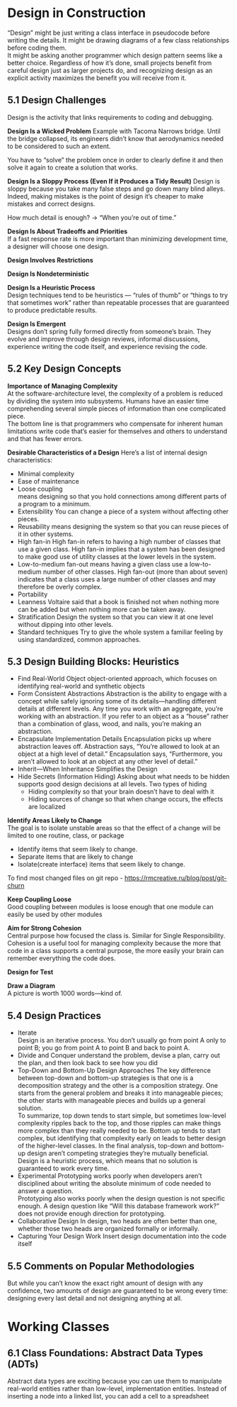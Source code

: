 # Design in Construction

“Design” might be just writing a class interface in pseudocode before writing the details. It might be drawing diagrams
of a few class relationships before coding them.  
It might be asking another programmer which design pattern seems like a better choice. Regardless of how it’s done,
small projects benefit from careful design just as larger projects do, and recognizing design as an explicit activity
maximizes the benefit you will receive from it.

## 5.1 Design Challenges

Design is the activity that links requirements to coding and debugging.

**Design Is a Wicked Problem**
Example with Tacoma Narrows bridge.
Until the bridge collapsed, its engineers didn’t know that aerodynamics needed to be considered to such an extent.

You have to “solve” the problem once in order to clearly define it and then solve it again to create a solution that
works.

**Design Is a Sloppy Process (Even If it Produces a Tidy Result)**
Design is sloppy because you take many false steps and go down many blind alleys. Indeed,
making mistakes is the point of design it’s cheaper to make mistakes and correct designs.

How much detail is enough? -> “When you’re out of time.”

**Design Is About Tradeoffs and Priorities**  
If a fast response rate is more important than minimizing development time, a designer will choose one design.

**Design Involves Restrictions**

**Design Is Nondeterministic**

**Design Is a Heuristic Process**  
Design techniques tend to be heuristics — “rules of thumb” or “things to try that sometimes work” rather than repeatable
processes that are guaranteed to produce predictable results.

**Design Is Emergent**  
Designs don’t spring fully formed directly from someone’s brain. They evolve and improve through design reviews,
informal discussions, experience writing the code itself, and experience revising the code.

## 5.2 Key Design Concepts

**Importance of Managing Complexity**  
At the software-architecture level, the complexity of a problem is reduced by dividing the system into subsystems.
Humans have an easier time comprehending several simple pieces of information than one
complicated piece.  
The bottom line is that programmers who compensate for inherent human limitations write code that’s easier for
themselves and others to understand and that has fewer errors.

**Desirable Characteristics of a Design**
Here’s a list of internal design characteristics:

- Minimal complexity
- Ease of maintenance
- Loose coupling  
  means designing so that you hold connections among different parts of a program to a minimum.
- Extensibility
  You can change a piece of a system without affecting other pieces.
- Reusability
  means designing the system so that you can reuse pieces of it in other systems.
- High fan-in
  High fan-in refers to having a high number of classes that use a given
  class. High fan-in implies that a system has been designed to make good use of utility
  classes at the lower levels in the system.
- Low-to-medium fan-out
  means having a given class use a low-to-medium number of other classes. High fan-out (more than
  about seven) indicates that a class uses a large number of other classes and may therefore be overly complex.
- Portability
- Leanness
  Voltaire said that a book is finished not when nothing more can be added but when nothing more can be taken away.
- Stratification
  Design the system so that you can view it at one level without dipping into other levels.
- Standard techniques
  Try to give the whole system a familiar feeling by using standardized, common approaches.

## 5.3 Design Building Blocks: Heuristics

- Find Real-World Object
  object-oriented approach, which focuses on identifying real-world and synthetic objects
- Form Consistent Abstractions
  Abstraction is the ability to engage with a concept while safely ignoring some of its
  details—handling different details at different levels. Any time you work with an aggregate, you’re working with an
  abstraction. If you refer to an object as a “house” rather
  than a combination of glass, wood, and nails, you’re making an abstraction.
- Encapsulate Implementation Details
  Encapsulation picks up where abstraction leaves off. Abstraction says, “You’re allowed
  to look at an object at a high level of detail.” Encapsulation says, “Furthermore, you
  aren’t allowed to look at an object at any other level of detail.”
- Inherit—When Inheritance Simplifies the Design
- Hide Secrets (Information Hiding)
  Asking about what needs to be hidden supports good design decisions at all levels.
  Two types of hiding
    - Hiding complexity so that your brain doesn’t have to deal with it
    - Hiding sources of change so that when change occurs, the effects are localized

**Identify Areas Likely to Change**  
The goal is to isolate unstable areas so that the effect of a change will be limited to one routine, class, or package

- Identify items that seem likely to change.
- Separate items that are likely to change
- Isolate(create interface) items that seem likely to change.

To find most changed files on git repo - https://rmcreative.ru/blog/post/git-churn

**Keep Coupling Loose**  
Good coupling between modules is loose enough that one module can easily be used by other modules

**Aim for Strong Cohesion**  
Central purpose how focused the class is. Similar for Single Responsibility.  
Cohesion is a useful tool for managing complexity because the more that code in a class supports a central purpose, the
more easily your brain can remember everything the code does.

**Design for Test**

**Draw a Diagram**  
A picture is worth 1000 words—kind of.

## 5.4 Design Practices

- Iterate  
  Design is an iterative process. You don’t usually go from point A only to point B; you
  go from point A to point B and back to point A.
- Divide and Conquer
  understand the problem, devise a plan,
  carry out the plan, and then look back to see how you did
- Top-Down and Bottom-Up Design Approaches
  The key difference between top-down and bottom-up strategies is that one is a decomposition strategy and the other is
  a composition strategy. One starts from the general problem and breaks it into manageable pieces; the other starts
  with manageable pieces and builds up a general solution.  
  To summarize, top down tends to start simple, but sometimes low-level complexity
  ripples back to the top, and those ripples can make things more complex than they
  really needed to be. Bottom up tends to start complex, but identifying that complexity
  early on leads to better design of the higher-level classes.
  In the final analysis, top-down and bottom-up design aren’t competing strategies they’re mutually beneficial. Design
  is a heuristic process, which means that no solution is guaranteed to work every time.
- Experimental Prototyping
  works poorly when developers aren’t disciplined about writing the absolute minimum of code needed to answer a
  question.  
  Prototyping also works poorly when the design question is not specific enough. A
  design question like “Will this database framework work?” does not provide enough direction for prototyping.
- Collaborative Design
  In design, two heads are often better than one, whether those two heads are organized formally or informally.
- Capturing Your Design Work
  Insert design documentation into the code itself

## 5.5 Comments on Popular Methodologies

But while you can’t know the exact right amount of design with any confidence, two amounts of design are guaranteed to
be wrong every time: designing every last detail and not designing anything at all.

# Working Classes

## 6.1 Class Foundations: Abstract Data Types (ADTs)

Abstract data types are exciting because you can use them to manipulate real-world entities rather
than low-level, implementation entities. Instead of inserting a node into a linked list,
you can add a cell to a spreadsheet